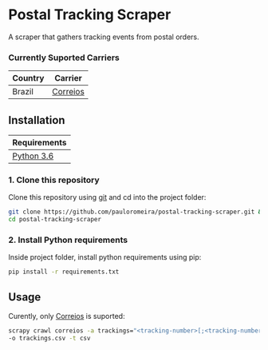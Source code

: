 # Postal Tracking Scraper
A scraper that gathers tracking events from postal orders.

### Currently Suported Carriers

|Country|Carrier|
|-|-|
|Brazil|[Correios](http://www.correios.com.br/)|

## Installation
|Requirements|
|-|
|[Python 3.6](https://www.python.org/)|

### 1. Clone this repository
Clone this repository using [git](https://git-scm.com/) and cd into the project folder:
```sh
git clone https://github.com/pauloromeira/postal-tracking-scraper.git && \
cd postal-tracking-scraper
```

### 2. Install Python requirements
Inside project folder, install python requirements using pip:
```sh
pip install -r requirements.txt
```

## Usage
Curently, only [Correios](http://www.correios.com.br/) is suported:
```sh
scrapy crawl correios -a trackings="<tracking-number>[;<tracking-number>]*" \
-o trackings.csv -t csv
```
